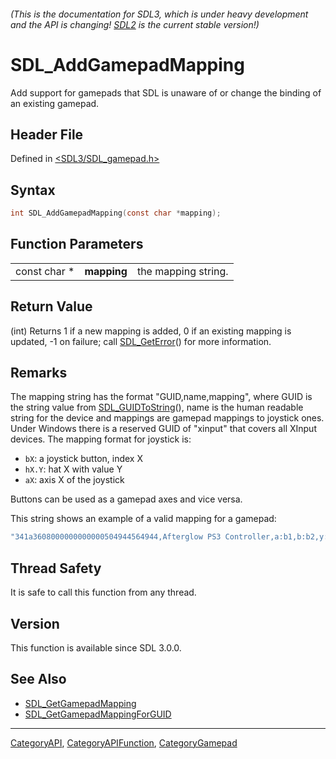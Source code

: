 ###### (This is the documentation for SDL3, which is under heavy development and the API is changing! [SDL2](https://wiki.libsdl.org/SDL2/) is the current stable version!)
# SDL_AddGamepadMapping

Add support for gamepads that SDL is unaware of or change the binding of an existing gamepad.

## Header File

Defined in [<SDL3/SDL_gamepad.h>](https://github.com/libsdl-org/SDL/blob/main/include/SDL3/SDL_gamepad.h)

## Syntax

```c
int SDL_AddGamepadMapping(const char *mapping);
```

## Function Parameters

|              |             |                     |
| ------------ | ----------- | ------------------- |
| const char * | **mapping** | the mapping string. |

## Return Value

(int) Returns 1 if a new mapping is added, 0 if an existing mapping is
updated, -1 on failure; call [SDL_GetError](SDL_GetError)() for more
information.

## Remarks

The mapping string has the format "GUID,name,mapping", where GUID is the
string value from [SDL_GUIDToString](SDL_GUIDToString)(), name is the human
readable string for the device and mappings are gamepad mappings to
joystick ones. Under Windows there is a reserved GUID of "xinput" that
covers all XInput devices. The mapping format for joystick is:

- `bX`: a joystick button, index X
- `hX.Y`: hat X with value Y
- `aX`: axis X of the joystick

Buttons can be used as a gamepad axes and vice versa.

This string shows an example of a valid mapping for a gamepad:

```c
"341a3608000000000000504944564944,Afterglow PS3 Controller,a:b1,b:b2,y:b3,x:b0,start:b9,guide:b12,back:b8,dpup:h0.1,dpleft:h0.8,dpdown:h0.4,dpright:h0.2,leftshoulder:b4,rightshoulder:b5,leftstick:b10,rightstick:b11,leftx:a0,lefty:a1,rightx:a2,righty:a3,lefttrigger:b6,righttrigger:b7"
```

## Thread Safety

It is safe to call this function from any thread.

## Version

This function is available since SDL 3.0.0.

## See Also

- [SDL_GetGamepadMapping](SDL_GetGamepadMapping)
- [SDL_GetGamepadMappingForGUID](SDL_GetGamepadMappingForGUID)

----
[CategoryAPI](CategoryAPI), [CategoryAPIFunction](CategoryAPIFunction), [CategoryGamepad](CategoryGamepad)

